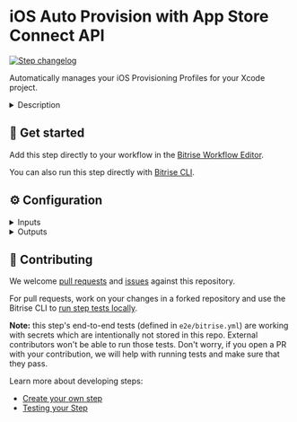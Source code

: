 # iOS Auto Provision with App Store Connect API

[![Step changelog](https://shields.io/github/v/release/bitrise-steplib/steps-ios-auto-provision-appstoreconnect?include_prereleases&label=changelog&color=blueviolet)](https://github.com/bitrise-steplib/steps-ios-auto-provision-appstoreconnect/releases)

Automatically manages your iOS Provisioning Profiles for your Xcode project.

<details>
<summary>Description</summary>

The Step uses the official [App Store Connect API](https://developer.apple.com/documentation/appstoreconnectapi/generating_tokens_for_api_requests). The Step can obtain the API connection information in 2 ways:
It can use either the Bitrise Apple Developer connection selected under the **Team** tab for the application, or you can provide the information to the Step using Step's input variables.
The Steps performs the following:
- It generates, updates and downloads the provisioning profiles needed for your iOS project.
- It verifies if your project is registered with the App Store Connect. If it was not, the Step registers your project.
- It registers the iOS devices connected to your Bitrise account with the App Store Connect.
- It modifies the iOS project to use manual code signing if the project uses automatically managed signing.

### Configuring the Step

Before you start configuring the Step, make sure you've completed the following requirements:
1. You've generated an [API key](https://developer.apple.com/documentation/appstoreconnectapi/creating_api_keys_for_app_store_connect_api) and obtained an **Issuer ID**, **Key ID** and a **Private Key**.
2. You've [defined your Apple Developer Account to Bitrise](https://devcenter.bitrise.io/getting-started/configuring-bitrise-steps-that-require-apple-developer-account-data/#defining-your-apple-developer-account-to-bitrise).
3. You've [assigned an Apple Developer Account to your app](https://devcenter.bitrise.io/getting-started/configuring-bitrise-steps-that-require-apple-developer-account-data/#assigning-an-apple-developer-account-for-your-app).

Once these are done, most of the required Step input fields are already populated for you.

To configure the Step:

1. Add the **iOS Auto Provision with App Store Connect API** after any dependency installer Step in your Workflow, such as **Run CocoaPods install** or **Carthage**.
2. Click the Step to edit its input fields. You can see that the **Build API token**, **Build URL**, and the **Xcode Project (or Workspace) path** inputs are automatically filled out for you.
    - **Build API token**: Every running build has a temporary API token on a Bitrise virtual machine. This token is only available while the build is running. The Step downloads the connected API key with the help of this API token and Bitrise saves it in a JSON file.
    - **Build URL**: URL of the current build or local path URL to your `apple_developer_portal_data.json`.
    - **Xcode Project path**: The path where the `.xcodeproj` / `.xcworkspace` is located.
3. **Distribution type** input's value has to match with the value of the **Select method for export** input in the **Xcode Archive & Export for iOS** Step.
4. With the **Scheme name** input you can restrict which targets to process.

### Troubleshooting
Make sure you do not have the **Certificate and Profile Installer** Step in your Workflow.
Make sure that you do NOT modify your Xcode project between the **iOS Auto Provision with App Store Connect API** and the **Xcode Archive & Export for iOS** Steps. For example, do not change the **bundle ID** after the **iOS Auto Provision with App Store Connect API** Step.

### Useful links
- [Managing iOS code signing files - automatic provisioning](https://devcenter.bitrise.io/code-signing/ios-code-signing/ios-auto-provisioning/)
- [About iOS Auto Provision with Apple ID](https://devcenter.bitrise.io/getting-started/configuring-bitrise-steps-that-require-apple-developer-account-data/#assigning-an-apple-developer-account-for-your-appv)

### Related Steps
- [iOS Auto Provision with Apple ID](https://www.bitrise.io/integrations/steps/ios-auto-provision)
- [Xcode Archive & Export](https://www.bitrise.io/integrations/steps/xcode-archive)
</details>

## 🧩 Get started

Add this step directly to your workflow in the [Bitrise Workflow Editor](https://devcenter.bitrise.io/steps-and-workflows/steps-and-workflows-index/).

You can also run this step directly with [Bitrise CLI](https://github.com/bitrise-io/bitrise).

## ⚙️ Configuration

<details>
<summary>Inputs</summary>

| Key | Description | Flags | Default |
| --- | --- | --- | --- |
| `connection` | This input variable allows you to specify how the Step determines the API connection to use. - `automatic`: The Step can use either method: It will attempt to use the Bitrise Apple Developer connection first. If this is not available, it will use the Step input variables. - `api_key`: The Step will only use the Bitrise Apple Developer connection. It will not use the Step input variables. - `off`: The Step will only use the Step input variables. It will not use the Bitrise Apple Developer connection. - `enterprise_with_apple_id`: [Bitrise Apple Service connection with an Apple Developer Enterpsie account.](https://devcenter.bitrise.io/getting-started/connecting-to-services/connecting-to-an-apple-service-with-apple-id/) - `apple_id`: [Bitrise Apple Service connection with Apple ID.](https://devcenter.bitrise.io/getting-started/connecting-to-services/connecting-to-an-apple-service-with-apple-id/) | required | `automatic` |
| `api_key_path` | Specify the path in an URL format where your API key is stored.  For example: `https://URL/TO/AuthKey_[KEY_ID].p8` or `file:///PATH/TO/AuthKey_[KEY_ID].p8`. **NOTE:** The Step will only recognize the API key if the filename includes the  `KEY_ID` value as shown on the examples above.  You can upload your key on the **Generic File Storage** tab in the Workflow Editor and set the Environment Variable for the file here.  For example: `$BITRISEIO_MYKEY_URL` | sensitive |  |
| `api_issuer` | Issuer ID. Required if **API Key URL** (`api_key_path`) is specified. |  |  |
| `apple_id_team_id` | Defining this is required when Bitrise Apple Developer Connection is set to `apple-id` and the connected account belongs to multiple teams. |  |  |
| `distribution_type` | Describes how Xcode should sign your project. | required | `development` |
| `project_path` | The path where the `.xcodeproj` / `.xcworkspace` is located. | required | `$BITRISE_PROJECT_PATH` |
| `scheme` | The scheme selects the main Application Target of the project.  The step will manage the codesign settings of the main Application and related executable (Application and App Extension) targets. | required | `$BITRISE_SCHEME` |
| `configuration` | Configuration (for example, Debug, Release) selects the Build Settings describing the managed executable targets' Signing (Code Signing Style, Development Team, Code Signing Identity, Provisioning Profile).  If not set the step will use the provided Scheme's Archive Action's Build Configuration. |  |  |
| `sign_uitest_targets` | If set the step will manage the codesign settings of the UITest targets of the main Application. The UITest targets' bundle id will be set to the main Application's bundle id, so that the same Signing can be used for both the main Application and related UITest targets. |  | `no` |
| `register_test_devices` | If set the step will register known test devices from team members with the Apple Developer Portal.  Note that setting this to "yes" may cause devices to be registered against your limited quantity of test devices in the Apple Developer Portal, which can only be removed once annually during your renewal window. |  | `no` |
| `min_profile_days_valid` | Sometimes you want to sign an app with a Provisioning Profile that is valid for at least 'x' days. For example, an enterprise app won't open if your Provisioning Profile is expired. With this parameter, you can have a Provisioning Profile that's at least valid for 'x' days. By default it is set to `0` and renews the Provisioning Profile when expired. |  | `0` |
| `verbose_log` | Enable verbose logging? | required | `no` |
| `certificate_urls` | URLs of the certificates to download. Multiple URLs can be specified, separated by a pipe (`\|`) character, you can specify a local path as well, using the `file://` scheme. __Provide a development certificate__ URL, to ensure development code signing files for the project and __also provide a distribution certificate__ URL, to ensure distribution code signing files for your project, for example, `file://./development/certificate/path\|https://distribution/certificate/url`  | required, sensitive | `$BITRISE_CERTIFICATE_URL` |
| `passphrases` | Certificate passphrases. Multiple passphrases can be specified, separated by a pipe (`\|`) character. __Specified certificate passphrase count should match the count of the certificate urls__,for example, (1 certificate with empty passphrase, 1 certificate with non-empty passphrase): `\|distribution-passphrase`  | required, sensitive | `$BITRISE_CERTIFICATE_PASSPHRASE` |
| `keychain_path` | The Keychain path. | required | `$HOME/Library/Keychains/login.keychain` |
| `keychain_password` | The Keychain's password. | required, sensitive | `$BITRISE_KEYCHAIN_PASSWORD` |
| `build_api_token` | Every build gets a temporary Bitrise API token to download the connected API key in a JSON file. |  | `$BITRISE_BUILD_API_TOKEN` |
| `build_url` | URL of the current build or local path URL to your apple_developer_portal_data.json. |  | `$BITRISE_BUILD_URL` |
</details>

<details>
<summary>Outputs</summary>

| Environment Variable | Description |
| --- | --- |
| `BITRISE_EXPORT_METHOD` | Distribution type can be one of the following: `development`, `app-store`, `ad-hoc` or `enterprise`. |
| `BITRISE_DEVELOPER_TEAM` | The development team's ID, for example, `1MZX23ABCD4`. |
| `BITRISE_DEVELOPMENT_CODESIGN_IDENTITY` | The development codesign identity's name, for example, `iPhone Developer: Bitrise Bot (VV2J4SV8V4)`. |
| `BITRISE_PRODUCTION_CODESIGN_IDENTITY` | The production codesign identity's name, for example, `iPhone Distribution: Bitrise Bot (VV2J4SV8V4. |
| `BITRISE_DEVELOPMENT_PROFILE` | The development provisioning profile's UUID which belongs to the main target, for example, `c5be4123-1234-4f9d-9843-0d9be985a068`. |
| `BITRISE_PRODUCTION_PROFILE` | The production provisioning profile's UUID which belongs to the main target, for example, `c5be4123-1234-4f9d-9843-0d9be985a068`. |
</details>

## 🙋 Contributing

We welcome [pull requests](https://github.com/bitrise-steplib/steps-ios-auto-provision-appstoreconnect/pulls) and [issues](https://github.com/bitrise-steplib/steps-ios-auto-provision-appstoreconnect/issues) against this repository.

For pull requests, work on your changes in a forked repository and use the Bitrise CLI to [run step tests locally](https://devcenter.bitrise.io/bitrise-cli/run-your-first-build/).

**Note:** this step's end-to-end tests (defined in `e2e/bitrise.yml`) are working with secrets which are intentionally not stored in this repo. External contributors won't be able to run those tests. Don't worry, if you open a PR with your contribution, we will help with running tests and make sure that they pass.

Learn more about developing steps:

- [Create your own step](https://devcenter.bitrise.io/contributors/create-your-own-step/)
- [Testing your Step](https://devcenter.bitrise.io/contributors/testing-and-versioning-your-steps/)

